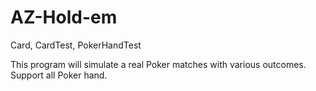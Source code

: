 # AZ-Hold-em
Card, CardTest, PokerHandTest

This program will simulate a real Poker matches with various outcomes. 
Support all Poker hand. 
